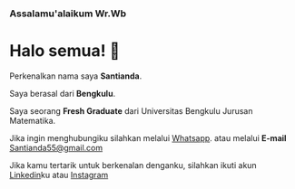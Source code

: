 ### Assalamu'alaikum Wr.Wb 
# Halo semua!  👋

Perkenalkan nama saya **Santianda**.

Saya berasal dari **Bengkulu**.

Saya seorang **Fresh Graduate** dari Universitas Bengkulu Jurusan Matematika.

Jika ingin menghubungiku silahkan melalui [Whatsapp](https://api.whatsapp.com/send?phone=6289665894201). atau melalui **E-mail** Santianda55@gmail.com

Jika kamu tertarik untuk berkenalan denganku, silahkan ikuti akun [Linkedin](https://www.linkedin.com/in/santianda-64454821b)ku atau [Instagram](https://www.instagram.com/santianda79/)




